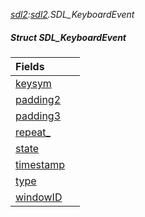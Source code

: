 _[sdl2](../../modules/sdl2/sdl2-module.md):[sdl2](../../modules/sdl2/sdl2-module.md).SDL\_KeyboardEvent_
##### Struct SDL\_KeyboardEvent

| Fields | |
|:---|:---|
| [keysym](sdl2-sdl_keyboardevent-keysym.md) |  |
| [padding2](sdl2-sdl_keyboardevent-padding2.md) |  |
| [padding3](sdl2-sdl_keyboardevent-padding3.md) |  |
| [repeat\_](sdl2-sdl_keyboardevent-repeat_.md) |  |
| [state](sdl2-sdl_keyboardevent-state.md) |  |
| [timestamp](sdl2-sdl_keyboardevent-timestamp.md) |  |
| [type](sdl2-sdl_keyboardevent-type.md) |  |
| [windowID](sdl2-sdl_keyboardevent-windowid.md) |  |
